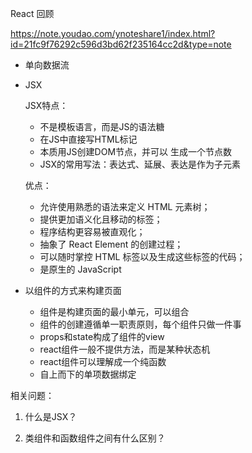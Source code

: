 React 回顾

https://note.youdao.com/ynoteshare1/index.html?id=21fc9f76292c596d3bd62f235164cc2d&type=note

+ 单向数据流

+ JSX

  JSX特点：

  + 不是模板语言，而是JS的语法糖
  + 在JS中直接写HTML标记
  + 本质用JS创建DOM节点，并可以 生成一个节点数
  + JSX的常用写法：表达式、延展、表达是作为子元素

  优点：

  + 允许使用熟悉的语法来定义 HTML 元素树；
  + 提供更加语义化且移动的标签；
  + 程序结构更容易被直观化；
  + 抽象了 React Element 的创建过程；
  + 可以随时掌控 HTML 标签以及生成这些标签的代码；
  + 是原生的 JavaScript

+ 以组件的方式来构建页面

  + 组件是构建页面的最小单元，可以组合
  + 组件的创建遵循单一职责原则，每个组件只做一件事
  + props和state构成了组件的view
  + react组件一般不提供方法，而是某种状态机
  + react组件可以理解成一个纯函数
  + 自上而下的单项数据绑定



相关问题：

1. 什么是JSX？

   

2. 类组件和函数组件之间有什么区别？